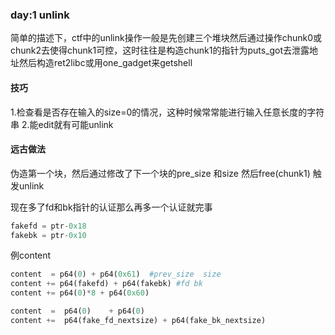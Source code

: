 ### day:1 unlink

简单的描述下，ctf中的unlink操作一般是先创建三个堆块然后通过操作chunk0或chunk2去使得chunk1可控，这时往往是构造chunk1的指针为puts_got去泄露地址然后构造ret2libc或用one_gadget来getshell



#### 技巧

1.检查看是否存在输入的size=0的情况，这种时候常常能进行输入任意长度的字符串
2.能edit就有可能unlink


#### 远古做法

伪造第一个块，然后通过修改了下一个块的pre_size 和size 然后free(chunk1) 触发unlink 



现在多了fd和bk指针的认证那么再多一个认证就完事

```c
fakefd = ptr-0x18
fakebk = ptr-0x10
```



例content

```python
content  = p64(0) + p64(0x61)  #prev_size  size
content += p64(fakefd) + p64(fakebk) #fd bk
content += p64(0)*8 + p64(0x60)
```

```python
content  =  p64(0)    + p64(0) 
content +=  p64(fake_fd_nextsize) + p64(fake_bk_nextsize)
```

